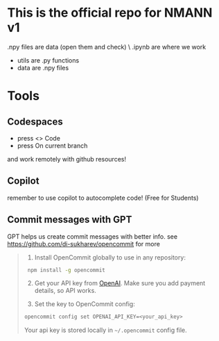 # This is the official repo for NMANN v1

.npy files are data (open them and check) \\
.ipynb are where we work

- utils are .py functions
- data are .npy files

# Tools

## Codespaces

- press <> Code
- press On current branch

and work remotely with github resources!

## Copilot

remember to use copilot to autocomplete code! (Free for Students)

## Commit messages with GPT

GPT helps us create commit messages with better info.
see <https://github.com/di-sukharev/opencommit> for more

> 1. Install OpenCommit globally to use in any repository:
>
>  ```sh
>   npm install -g opencommit
>  ```
>
> 2. Get your API key from [OpenAI](https://platform.openai.com/account/api-keys). Make sure you add payment details, so API works.
>
> 3. Set the key to OpenCommit config:
>
>  ```sh
>  opencommit config set OPENAI_API_KEY=<your_api_key>
>  ```
>
> Your api key is stored locally in `~/.opencommit` config file.
